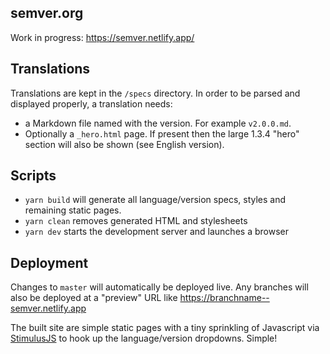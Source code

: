 ## semver.org

Work in progress: https://semver.netlify.app/

## Translations

Translations are kept in the `/specs` directory. In order to be parsed and displayed properly, a translation needs:

* a Markdown file named with the version. For example `v2.0.0.md`.
* Optionally a `_hero.html` page. If present then the large 1.3.4 "hero" section will also be shown (see English version).

## Scripts

* `yarn build` will generate all language/version specs, styles and remaining static pages.
* `yarn clean` removes generated HTML and stylesheets
* `yarn dev` starts the development server and launches a browser

## Deployment

Changes to `master` will automatically be deployed live. Any branches will also be deployed at a "preview" URL like https://branchname--semver.netlify.app

The built site are simple static pages with a tiny sprinkling of Javascript via [StimulusJS](https://stimulusjs.org/) to hook up the language/version dropdowns. Simple!
